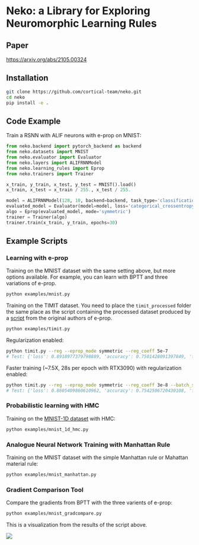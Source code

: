 # Neko: a Library for Exploring Neuromorphic Learning Rules

## Paper
https://arxiv.org/abs/2105.00324

## Installation

```bash
git clone https://github.com/cortical-team/neko.git
cd neko
pip install -e .
```

## Code Example
Train a RSNN with ALIF neurons with e-prop on MNIST:

```python
from neko.backend import pytorch_backend as backend
from neko.datasets import MNIST
from neko.evaluator import Evaluator
from neko.layers import ALIFRNNModel
from neko.learning_rules import Eprop
from neko.trainers import Trainer

x_train, y_train, x_test, y_test = MNIST().load()
x_train, x_test = x_train / 255., x_test / 255.

model = ALIFRNNModel(128, 10, backend=backend, task_type='classification', return_sequence=False)
evaluated_model = Evaluator(model=model, loss='categorical_crossentropy', metrics=['accuracy', 'firing_rate'])
algo = Eprop(evaluated_model, mode='symmetric')
trainer = Trainer(algo)
trainer.train(x_train, y_train, epochs=30)
```

## Example Scripts
### Learning with e-prop
Training on the MNIST dataset with the same setting above, but more options available.
For example, you can learn with BPTT and three variations of e-prop.
```bash
python examples/mnist.py
```

Training on the TIMIT dataset. You need to place the `timit_processed` folder the same place as the script containing the processed dataset
produced by a [script](https://github.com/IGITUGraz/eligibility_propagation/blob/master/Figure_2_TIMIT/timit_processing.py) from the original authors of e-prop.
```bash
python examples/timit.py
```

Regularization enabled:
```bash
python timit.py --reg --eprop_mode symmetric --reg_coeff 5e-7
# Test: {'loss': 0.8918977379798889, 'accuracy': 0.7501428091397849, 'firing_rate': 12.973159790039062}
```
Faster training (~7.5X, 28s per epoch with RTX3090) with regularization enabled:
```bash
python timit.py --reg --eprop_mode symmetric --reg_coeff 3e-8 --batch_size 256  --learning_rate 0.01
# Test: {'loss': 0.8605409860610962, 'accuracy': 0.7542506720430108, 'firing_rate': 13.105131149291992}
```

### Probabilistic learning with HMC
Training on the [MNIST-1D dataset](https://github.com/greydanus/mnist1d) with HMC:
```bash
python examples/mnist_1d_hmc.py
```
### Analogue Neural Network Training with Manhattan Rule
Training on the MNIST dataset with the simple Manhattan rule or Mahattan material rule:
```bash
python examples/mnist_manhattan.py
```

### Gradient Comparison Tool
Compare the gradients from BPTT with the three varients of e-prop:
```bash
python examples/mnist_gradcompare.py
```
This is a visualization from the results of the script above.

![](https://i.ibb.co/M2XDQVY/grads.png)
